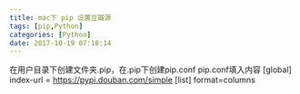 ```yaml
---
title: mac下 pip 设置豆瓣源
tags: [pip,Python]
categories: [Python]
date: 2017-10-19 07:18:14
---
```


在用户目录下创建文件夹.pip，在.pip下创建pip.conf
pip.conf填入内容
[global]
index-url = https://pypi.douban.com/simple
[list]
format=columns